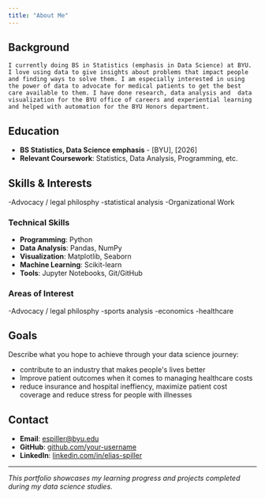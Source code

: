 ```yaml
---
title: "About Me"
---
```


## Background
    I currently doing BS in Statistics (emphasis in Data Science) at BYU. I love using data to give insights about problems that impact people and finding ways to solve them. I am especially interested in using the power of data to advocate for medical patients to get the best care available to them. I have done research, data analysis and  data visualization for the BYU office of careers and experiential learning and helped with automation for the BYU Honors department.
## Education

- **BS Statistics, Data Science emphasis** - [BYU], [2026]
- **Relevant Coursework**: Statistics, Data Analysis, Programming, etc.

## Skills & Interests
-Advocacy / legal philosphy
-statistical analysis
-Organizational Work

### Technical Skills
- **Programming**: Python
- **Data Analysis**: Pandas, NumPy
- **Visualization**: Matplotlib, Seaborn
- **Machine Learning**: Scikit-learn
- **Tools**: Jupyter Notebooks, Git/GitHub

### Areas of Interest
-Advocacy / legal philosphy
-sports analysis
-economics
-healthcare

## Goals

Describe what you hope to achieve through your data science journey:

- contribute to an industry that makes people's lives better
- Improve patient outcomes when it comes to managing healthcare costs
- reduce insurance and hospital ineffiency, maximize patient cost coverage and reduce stress for people with illnesses

## Contact

- **Email**: espiller@byu.edu
- **GitHub**: [github.com/your-username](https://github.com/your-username)
- **LinkedIn**: [linkedin.com/in/elias-spiller](www.linkedin.com/in/elias-spiller-26024a344)

---

*This portfolio showcases my learning progress and projects completed during my data science studies.*
